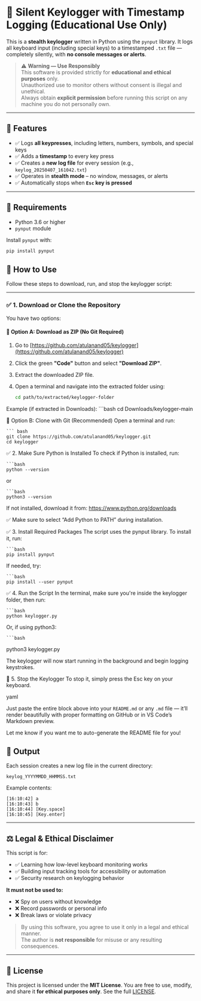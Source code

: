 # 🔐 Silent Keylogger with Timestamp Logging (Educational Use Only)

This is a **stealth keylogger** written in Python using the `pynput` library. It logs all keyboard input (including special keys) to a timestamped `.txt` file — completely silently, with **no console messages or alerts**.

> ⚠️ **Warning — Use Responsibly**  
> This software is provided strictly for **educational and ethical purposes** only.  
> Unauthorized use to monitor others without consent is illegal and unethical.  
> Always obtain **explicit permission** before running this script on any machine you do not personally own.

---

## 🧩 Features

- ✅ Logs **all keypresses**, including letters, numbers, symbols, and special keys  
- ✅ Adds a **timestamp** to every key press  
- ✅ Creates a **new log file** for every session (e.g., `keylog_20250407_161042.txt`)  
- ✅ Operates in **stealth mode** – no window, messages, or alerts  
- ✅ Automatically stops when **`Esc` key is pressed**  

---

## 🔧 Requirements

- Python 3.6 or higher  
- `pynput` module  

Install `pynput` with:

```bash
pip install pynput
```
## 🚀 How to Use

Follow these steps to download, run, and stop the keylogger script:

---

### ✅ 1. Download or Clone the Repository

You have two options:

#### 🔹 Option A: Download as ZIP (No Git Required)

1. Go to [https://github.com/atulanand05/keylogger](https://github.com/atulanand05/keylogger)
2. Click the green **"Code"** button and select **"Download ZIP"**.
3. Extract the downloaded ZIP file.
4. Open a terminal and navigate into the extracted folder using:

   ```bash
   cd path/to/extracted/keylogger-folder
Example (if extracted in Downloads):
    ```bash
    cd Downloads/keylogger-main

🔹 Option B: Clone with Git (Recommended)
Open a terminal and run:

    ``` bash
    git clone https://github.com/atulanand05/keylogger.git
    cd keylogger

✅ 2. Make Sure Python is Installed
To check if Python is installed, run:

    ```bash
    python --version

or

    ```bash
    python3 --version

If not installed, download it from: https://www.python.org/downloads

✅ Make sure to select “Add Python to PATH” during installation.

✅ 3. Install Required Packages
The script uses the pynput library. To install it, run:

    ```bash
    pip install pynput

If needed, try:

    ```bash
    pip install --user pynput

✅ 4. Run the Script
In the terminal, make sure you're inside the keylogger folder, then run:

    ```bash
    python keylogger.py
Or, if using python3:

    ```bash
python3 keylogger.py

The keylogger will now start running in the background and begin logging keystrokes.

🛑 5. Stop the Keylogger
To stop it, simply press the Esc key on your keyboard.

yaml

Just paste the entire block above into your `README.md` or any `.md` file — it’ll render beautifully with proper formatting on GitHub or in VS Code’s Markdown preview.

Let me know if you want me to auto-generate the README file for you!

## 📁 Output

Each session creates a new log file in the current directory:

```
keylog_YYYYMMDD_HHMMSS.txt
```

Example contents:

```
[16:10:42] a
[16:10:43] b
[16:10:44] [Key.space]
[16:10:45] [Key.enter]
```

---

## ⚖️ Legal & Ethical Disclaimer

This script is for:

- ✅ Learning how low-level keyboard monitoring works  
- ✅ Building input tracking tools for accessibility or automation  
- ✅ Security research on keylogging behavior  

**It must not be used to:**

- ❌ Spy on users without knowledge  
- ❌ Record passwords or personal info  
- ❌ Break laws or violate privacy  

> By using this software, you agree to use it only in a legal and ethical manner.  
> The author is **not responsible** for misuse or any resulting consequences.

---

## 🪪 License

This project is licensed under the **MIT License**. You are free to use, modify, and share it **for ethical purposes only**.
See the full [LICENSE](LICENSE).